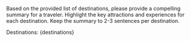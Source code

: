 Based on the provided list of destinations, please provide a compelling summary for a traveler. Highlight the key attractions and experiences for each destination. Keep the summary to 2-3 sentences per destination.

Destinations:
{destinations}